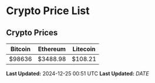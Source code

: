 # Crypto Price List

## Crypto Prices
| Bitcoin | Ethereum | Litecoin |
| ------- | -------- | -------- |
| $98636 | $3488.98 | $108.21 |
**Last Updated:** 2024-12-25 00:51 UTC
**Last Updated:** $DATE$
